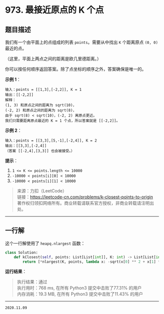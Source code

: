 # 973. 最接近原点的 K 个点

## 题目描述

我们有一个由平面上的点组成的列表 `points`。需要从中找出 `K` 个距离原点 `(0, 0)` 最近的点。

（这里，平面上两点之间的距离是欧几里德距离。）

你可以按任何顺序返回答案。除了点坐标的顺序之外，答案确保是唯一的。

**示例 1**：

```text
输入：points = [[1,3],[-2,2]], K = 1
输出：[[-2,2]]
解释： 
(1, 3) 和原点之间的距离为 sqrt(10)，
(-2, 2) 和原点之间的距离为 sqrt(8)，
由于 sqrt(8) < sqrt(10)，(-2, 2) 离原点更近。
我们只需要距离原点最近的 K = 1 个点，所以答案就是 [[-2,2]]。
```

**示例 2**：

```text
输入：points = [[3,3],[5,-1],[-2,4]], K = 2
输出：[[3,3],[-2,4]]
（答案 [[-2,4],[3,3]] 也会被接受。）
```

**提示**：

1. `1 <= K <= points.length <= 10000`
2. `-10000 < points[i][0] < 10000`
3. `-10000 < points[i][1] < 10000`

> 来源：力扣（LeetCode）  
> 链接：<https://leetcode-cn.com/problems/k-closest-points-to-origin>  
> 著作权归领扣网络所有。商业转载请联系官方授权，非商业转载请注明出处。

---

## 一行解

这个一行解使用了 `heapq.nlargest` 函数：

```python
class Solution:
    def kClosest(self, points: List[List[int]], K: int) -> List[List[int]]:
        return [*nlargest(K, points, lambda x: -sqrt(x[0] ** 2 + x[1] ** 2))]
```

**运行结果**：

> 执行结果：通过  
> 执行用时：768 ms, 在所有 Python3 提交中击败了77.31% 的用户  
> 内存消耗：19.3 MB, 在所有 Python3 提交中击败了11.43% 的用户

---

`2020.11.09`
